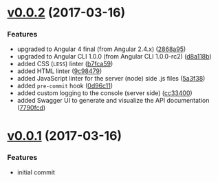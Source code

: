 <a name="v0.0.2"></a>
# [v0.0.2](https://github.com/mir4ef/mea2n/commit/51e0102) (2017-03-16)

### Features

* upgraded to Angular 4 final (from Angular 2.4.x) ([2868a95](https://github.com/mir4ef/mea2n/commit/2868a95))
* upgraded to Angular CLI 1.0.0 (from Angular CLI 1.0.0-rc2) ([d8a118b](https://github.com/mir4ef/mea2n/commit/d8a118b))
* added CSS (`LESS`) linter ([b7fca59](https://github.com/mir4ef/mea2n/commit/b7fca59))
* added HTML linter ([9c98479](https://github.com/mir4ef/mea2n/commit/9c98479))
* added JavaScript linter for the server (node) side .js files ([5a3f38](https://github.com/mir4ef/mea2n/commit/5a3f38))
* added `pre-commit` hook ([0d96c11](https://github.com/mir4ef/mea2n/commit/0d96c11))
* added custom logging to the console (server side) ([cc33400](https://github.com/mir4ef/mea2n/commit/cc33400))
* added Swagger UI to generate and visualize the API documentation ([7790fcd](https://github.com/mir4ef/mea2n/commit/7790fcd))

<a name="v0.0.1"></a>
# [v0.0.1](https://github.com/mir4ef/mea2n/commit/50f6bcc) (2017-03-16)

### Features

* initial commit
